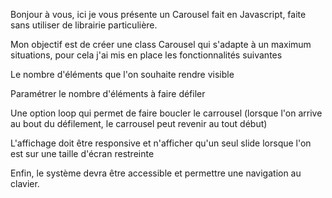 Bonjour à vous, ici je vous présente un Carousel fait en Javascript, faite sans utiliser de librairie particulière.

Mon objectif est de créer une class Carousel qui s'adapte à un maximum situations, pour cela j'ai mis en place les fonctionnalités suivantes


Le nombre d'éléments que l'on souhaite rendre visible

Paramétrer le nombre d'éléments à faire défiler 

Une option loop qui permet de faire boucler le carrousel (lorsque l'on arrive au bout du défilement, le carrousel peut revenir au tout début)

L'affichage doit être responsive et n'afficher qu'un seul slide lorsque l'on est sur une taille d'écran restreinte

Enfin, le système devra être accessible et permettre une navigation au clavier.
